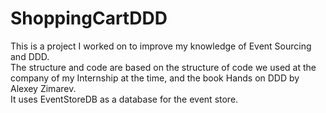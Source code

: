 # ShoppingCartDDD
This is a project I worked on to improve my knowledge of Event Sourcing and DDD.  
The structure and code are based on the structure of code we used at the company of my Internship at the time, and the book Hands on DDD by Alexey Zimarev.  
It uses EventStoreDB as a database for the event store.
